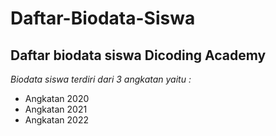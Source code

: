 # Daftar-Biodata-Siswa
Daftar biodata siswa Dicoding Academy
--
*Biodata siswa terdiri dari 3 angkatan yaitu :*
- Angkatan 2020
- Angkatan 2021
- Angkatan 2022
